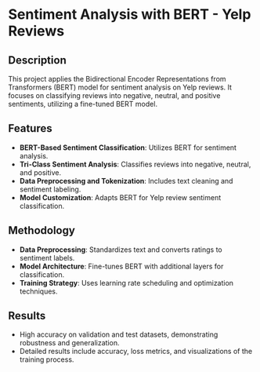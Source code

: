# Sentiment Analysis with BERT - Yelp Reviews

## Description
This project applies the Bidirectional Encoder Representations from Transformers (BERT) model for sentiment analysis on Yelp reviews. It focuses on classifying reviews into negative, neutral, and positive sentiments, utilizing a fine-tuned BERT model.

## Features
- **BERT-Based Sentiment Classification**: Utilizes BERT for sentiment analysis.
- **Tri-Class Sentiment Analysis**: Classifies reviews into negative, neutral, and positive.
- **Data Preprocessing and Tokenization**: Includes text cleaning and sentiment labeling.
- **Model Customization**: Adapts BERT for Yelp review sentiment classification.

## Methodology
- **Data Preprocessing**: Standardizes text and converts ratings to sentiment labels.
- **Model Architecture**: Fine-tunes BERT with additional layers for classification.
- **Training Strategy**: Uses learning rate scheduling and optimization techniques.

## Results
- High accuracy on validation and test datasets, demonstrating robustness and generalization.
- Detailed results include accuracy, loss metrics, and visualizations of the training process.
